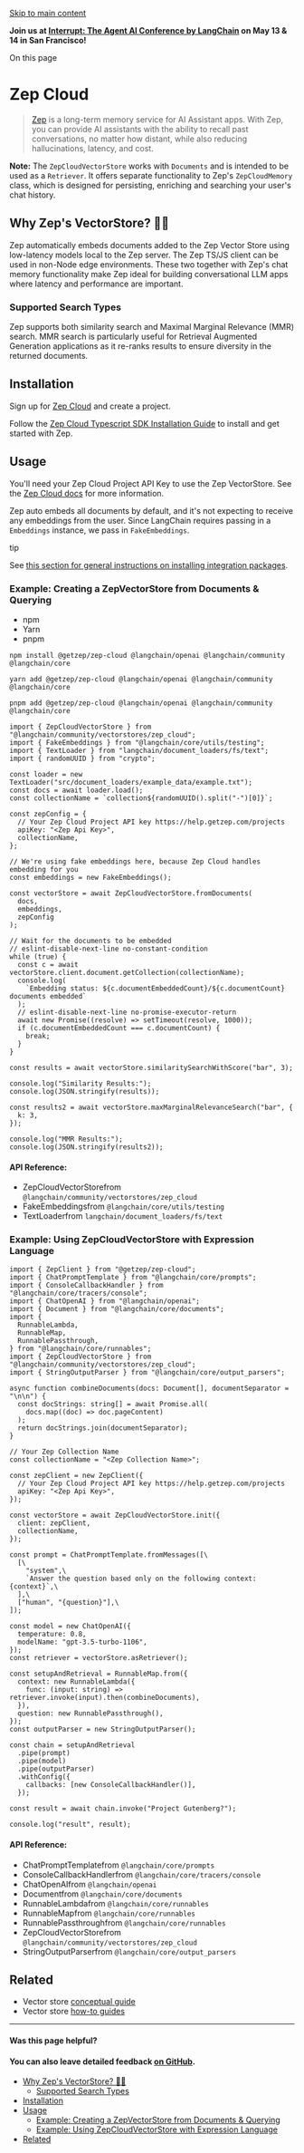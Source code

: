 [Skip to main content](https://js.langchain.com/docs/integrations/vectorstores/zep_cloud/#__docusaurus_skipToContent_fallback)

**Join us at [Interrupt: The Agent AI Conference by LangChain](https://interrupt.langchain.com/) on May 13 & 14 in San Francisco!**

On this page

# Zep Cloud

> [Zep](https://www.getzep.com/) is a long-term memory service for AI Assistant apps.
> With Zep, you can provide AI assistants with the ability to recall past conversations, no matter how distant,
> while also reducing hallucinations, latency, and cost.

**Note:** The `ZepCloudVectorStore` works with `Documents` and is intended to be used as a `Retriever`.
It offers separate functionality to Zep's `ZepCloudMemory` class, which is designed for persisting, enriching
and searching your user's chat history.

## Why Zep's VectorStore? 🤖🚀 [​](https://js.langchain.com/docs/integrations/vectorstores/zep_cloud/\#why-zeps-vectorstore- "Direct link to Why Zep's VectorStore? 🤖🚀")

Zep automatically embeds documents added to the Zep Vector Store using low-latency models local to the Zep server.
The Zep TS/JS client can be used in non-Node edge environments. These two together with Zep's chat memory functionality
make Zep ideal for building conversational LLM apps where latency and performance are important.

### Supported Search Types [​](https://js.langchain.com/docs/integrations/vectorstores/zep_cloud/\#supported-search-types "Direct link to Supported Search Types")

Zep supports both similarity search and Maximal Marginal Relevance (MMR) search. MMR search is particularly useful
for Retrieval Augmented Generation applications as it re-ranks results to ensure diversity in the returned documents.

## Installation [​](https://js.langchain.com/docs/integrations/vectorstores/zep_cloud/\#installation "Direct link to Installation")

Sign up for [Zep Cloud](https://app.getzep.com/) and create a project.

Follow the [Zep Cloud Typescript SDK Installation Guide](https://help.getzep.com/sdks) to install and get started with Zep.

## Usage [​](https://js.langchain.com/docs/integrations/vectorstores/zep_cloud/\#usage "Direct link to Usage")

You'll need your Zep Cloud Project API Key to use the Zep VectorStore. See the [Zep Cloud docs](https://help.getzep.com/projects) for more information.

Zep auto embeds all documents by default, and it's not expecting to receive any embeddings from the user.
Since LangChain requires passing in a `Embeddings` instance, we pass in `FakeEmbeddings`.

tip

See [this section for general instructions on installing integration packages](https://js.langchain.com/docs/how_to/installation#installing-integration-packages).

### Example: Creating a ZepVectorStore from Documents & Querying [​](https://js.langchain.com/docs/integrations/vectorstores/zep_cloud/\#example-creating-a-zepvectorstore-from-documents--querying "Direct link to Example: Creating a ZepVectorStore from Documents & Querying")

- npm
- Yarn
- pnpm

```codeBlockLines_AdAo
npm install @getzep/zep-cloud @langchain/openai @langchain/community @langchain/core

```

```codeBlockLines_AdAo
yarn add @getzep/zep-cloud @langchain/openai @langchain/community @langchain/core

```

```codeBlockLines_AdAo
pnpm add @getzep/zep-cloud @langchain/openai @langchain/community @langchain/core

```

```codeBlockLines_AdAo
import { ZepCloudVectorStore } from "@langchain/community/vectorstores/zep_cloud";
import { FakeEmbeddings } from "@langchain/core/utils/testing";
import { TextLoader } from "langchain/document_loaders/fs/text";
import { randomUUID } from "crypto";

const loader = new TextLoader("src/document_loaders/example_data/example.txt");
const docs = await loader.load();
const collectionName = `collection${randomUUID().split("-")[0]}`;

const zepConfig = {
  // Your Zep Cloud Project API key https://help.getzep.com/projects
  apiKey: "<Zep Api Key>",
  collectionName,
};

// We're using fake embeddings here, because Zep Cloud handles embedding for you
const embeddings = new FakeEmbeddings();

const vectorStore = await ZepCloudVectorStore.fromDocuments(
  docs,
  embeddings,
  zepConfig
);

// Wait for the documents to be embedded
// eslint-disable-next-line no-constant-condition
while (true) {
  const c = await vectorStore.client.document.getCollection(collectionName);
  console.log(
    `Embedding status: ${c.documentEmbeddedCount}/${c.documentCount} documents embedded`
  );
  // eslint-disable-next-line no-promise-executor-return
  await new Promise((resolve) => setTimeout(resolve, 1000));
  if (c.documentEmbeddedCount === c.documentCount) {
    break;
  }
}

const results = await vectorStore.similaritySearchWithScore("bar", 3);

console.log("Similarity Results:");
console.log(JSON.stringify(results));

const results2 = await vectorStore.maxMarginalRelevanceSearch("bar", {
  k: 3,
});

console.log("MMR Results:");
console.log(JSON.stringify(results2));

```

#### API Reference:

- ZepCloudVectorStorefrom `@langchain/community/vectorstores/zep_cloud`
- FakeEmbeddingsfrom `@langchain/core/utils/testing`
- TextLoaderfrom `langchain/document_loaders/fs/text`

### Example: Using ZepCloudVectorStore with Expression Language [​](https://js.langchain.com/docs/integrations/vectorstores/zep_cloud/\#example-using-zepcloudvectorstore-with-expression-language "Direct link to Example: Using ZepCloudVectorStore with Expression Language")

```codeBlockLines_AdAo
import { ZepClient } from "@getzep/zep-cloud";
import { ChatPromptTemplate } from "@langchain/core/prompts";
import { ConsoleCallbackHandler } from "@langchain/core/tracers/console";
import { ChatOpenAI } from "@langchain/openai";
import { Document } from "@langchain/core/documents";
import {
  RunnableLambda,
  RunnableMap,
  RunnablePassthrough,
} from "@langchain/core/runnables";
import { ZepCloudVectorStore } from "@langchain/community/vectorstores/zep_cloud";
import { StringOutputParser } from "@langchain/core/output_parsers";

async function combineDocuments(docs: Document[], documentSeparator = "\n\n") {
  const docStrings: string[] = await Promise.all(
    docs.map((doc) => doc.pageContent)
  );
  return docStrings.join(documentSeparator);
}

// Your Zep Collection Name
const collectionName = "<Zep Collection Name>";

const zepClient = new ZepClient({
  // Your Zep Cloud Project API key https://help.getzep.com/projects
  apiKey: "<Zep Api Key>",
});

const vectorStore = await ZepCloudVectorStore.init({
  client: zepClient,
  collectionName,
});

const prompt = ChatPromptTemplate.fromMessages([\
  [\
    "system",\
    `Answer the question based only on the following context: {context}`,\
  ],\
  ["human", "{question}"],\
]);

const model = new ChatOpenAI({
  temperature: 0.8,
  modelName: "gpt-3.5-turbo-1106",
});
const retriever = vectorStore.asRetriever();

const setupAndRetrieval = RunnableMap.from({
  context: new RunnableLambda({
    func: (input: string) => retriever.invoke(input).then(combineDocuments),
  }),
  question: new RunnablePassthrough(),
});
const outputParser = new StringOutputParser();

const chain = setupAndRetrieval
  .pipe(prompt)
  .pipe(model)
  .pipe(outputParser)
  .withConfig({
    callbacks: [new ConsoleCallbackHandler()],
  });

const result = await chain.invoke("Project Gutenberg?");

console.log("result", result);

```

#### API Reference:

- ChatPromptTemplatefrom `@langchain/core/prompts`
- ConsoleCallbackHandlerfrom `@langchain/core/tracers/console`
- ChatOpenAIfrom `@langchain/openai`
- Documentfrom `@langchain/core/documents`
- RunnableLambdafrom `@langchain/core/runnables`
- RunnableMapfrom `@langchain/core/runnables`
- RunnablePassthroughfrom `@langchain/core/runnables`
- ZepCloudVectorStorefrom `@langchain/community/vectorstores/zep_cloud`
- StringOutputParserfrom `@langchain/core/output_parsers`

## Related [​](https://js.langchain.com/docs/integrations/vectorstores/zep_cloud/\#related "Direct link to Related")

- Vector store [conceptual guide](https://js.langchain.com/docs/concepts/#vectorstores)
- Vector store [how-to guides](https://js.langchain.com/docs/how_to/#vectorstores)

* * *

#### Was this page helpful?

#### You can also leave detailed feedback [on GitHub](https://github.com/langchain-ai/langchainjs/issues/new?assignees=&labels=03+-+Documentation&projects=&template=documentation.yml&title=DOC%3A+%3CIssue+related+to+/docs/integrations/vectorstores/zep_cloud/%3E).

- [Why Zep's VectorStore? 🤖🚀](https://js.langchain.com/docs/integrations/vectorstores/zep_cloud/#why-zeps-vectorstore-)
  - [Supported Search Types](https://js.langchain.com/docs/integrations/vectorstores/zep_cloud/#supported-search-types)
- [Installation](https://js.langchain.com/docs/integrations/vectorstores/zep_cloud/#installation)
- [Usage](https://js.langchain.com/docs/integrations/vectorstores/zep_cloud/#usage)
  - [Example: Creating a ZepVectorStore from Documents & Querying](https://js.langchain.com/docs/integrations/vectorstores/zep_cloud/#example-creating-a-zepvectorstore-from-documents--querying)
  - [Example: Using ZepCloudVectorStore with Expression Language](https://js.langchain.com/docs/integrations/vectorstores/zep_cloud/#example-using-zepcloudvectorstore-with-expression-language)
- [Related](https://js.langchain.com/docs/integrations/vectorstores/zep_cloud/#related)